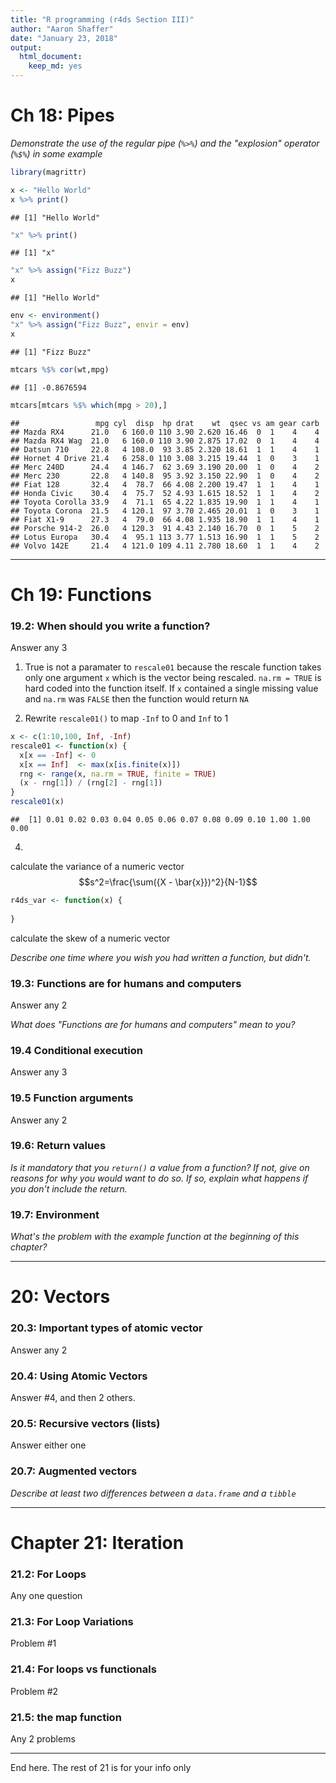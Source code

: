 ```yaml
---
title: "R programming (r4ds Section III)"
author: "Aaron Shaffer"
date: "January 23, 2018"
output: 
  html_document: 
    keep_md: yes
---
```


# Ch 18: Pipes

_Demonstrate the use of the regular pipe (`%>%`) and the "explosion" operator (`%$%`) in some example_


```r
library(magrittr)

x <- "Hello World"
x %>% print()
```

```
## [1] "Hello World"
```

```r
"x" %>% print()
```

```
## [1] "x"
```

```r
"x" %>% assign("Fizz Buzz")
x
```

```
## [1] "Hello World"
```

```r
env <- environment()
"x" %>% assign("Fizz Buzz", envir = env)
x
```

```
## [1] "Fizz Buzz"
```


```r
mtcars %$% cor(wt,mpg)
```

```
## [1] -0.8676594
```

```r
mtcars[mtcars %$% which(mpg > 20),]
```

```
##                 mpg cyl  disp  hp drat    wt  qsec vs am gear carb
## Mazda RX4      21.0   6 160.0 110 3.90 2.620 16.46  0  1    4    4
## Mazda RX4 Wag  21.0   6 160.0 110 3.90 2.875 17.02  0  1    4    4
## Datsun 710     22.8   4 108.0  93 3.85 2.320 18.61  1  1    4    1
## Hornet 4 Drive 21.4   6 258.0 110 3.08 3.215 19.44  1  0    3    1
## Merc 240D      24.4   4 146.7  62 3.69 3.190 20.00  1  0    4    2
## Merc 230       22.8   4 140.8  95 3.92 3.150 22.90  1  0    4    2
## Fiat 128       32.4   4  78.7  66 4.08 2.200 19.47  1  1    4    1
## Honda Civic    30.4   4  75.7  52 4.93 1.615 18.52  1  1    4    2
## Toyota Corolla 33.9   4  71.1  65 4.22 1.835 19.90  1  1    4    1
## Toyota Corona  21.5   4 120.1  97 3.70 2.465 20.01  1  0    3    1
## Fiat X1-9      27.3   4  79.0  66 4.08 1.935 18.90  1  1    4    1
## Porsche 914-2  26.0   4 120.3  91 4.43 2.140 16.70  0  1    5    2
## Lotus Europa   30.4   4  95.1 113 3.77 1.513 16.90  1  1    5    2
## Volvo 142E     21.4   4 121.0 109 4.11 2.780 18.60  1  1    4    2
```

----

# Ch 19: Functions

### 19.2: When should you write a function?
Answer any 3

1. True is not a paramater to `rescale01` because the rescale function takes only one argument `x` which is the vector being rescaled.  `na.rm = TRUE` is hard coded into the function itself.  If `x` contained a single missing value and `na.rm` was `FALSE` then the function would return `NA`

2. Rewrite `rescale01()` to map `-Inf` to 0 and `Inf` to 1


```r
x <- c(1:10,100, Inf, -Inf)
rescale01 <- function(x) {
  x[x == -Inf] <- 0
  x[x == Inf]  <- max(x[is.finite(x)])
  rng <- range(x, na.rm = TRUE, finite = TRUE)
  (x - rng[1]) / (rng[2] - rng[1])
}
rescale01(x)
```

```
##  [1] 0.01 0.02 0.03 0.04 0.05 0.06 0.07 0.08 0.09 0.10 1.00 1.00 0.00
```

4.
calculate the variance of a numeric vector $$s^2=\frac{\sum({X - \bar{x}})^2}{N-1}$$


```r
r4ds_var <- function(x) {
  
}
```

calculate the skew of a numeric vector


_Describe one time where you wish you had written a function, but didn't._


### 19.3: Functions are for humans and computers
Answer any 2

_What does "Functions are for humans and computers" mean to you?_

### 19.4 Conditional execution
Answer any 3

### 19.5 Function arguments
Answer any 2

### 19.6: Return values
_Is it mandatory that you `return()` a value from a function? If not, give on reasons for why you would want to do so. If so, explain what happens if you don't include the return._

### 19.7: Environment
_What's the problem with the example function at the beginning of this chapter?_

----

# 20: Vectors

###  20.3: Important types of atomic vector
Answer any 2

### 20.4: Using Atomic Vectors
Answer #4, and then 2 others. 

### 20.5: Recursive vectors (lists)
Answer either one

### 20.7: Augmented vectors

_Describe at least two differences between a `data.frame` and a `tibble`_

----

# Chapter 21: Iteration

### 21.2: For Loops
Any one question

### 21.3: For Loop Variations
Problem #1

### 21.4: For loops vs functionals
Problem #2

### 21.5: the map function
Any 2 problems

----

End here. The rest of 21 is for your info only

